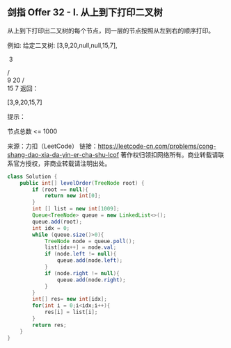 ## 剑指 Offer 32 - I. 从上到下打印二叉树

从上到下打印出二叉树的每个节点，同一层的节点按照从左到右的顺序打印。

 

例如:
给定二叉树: [3,9,20,null,null,15,7],

​	3

   / \
  9  20
    /  \
   15   7
返回：

[3,9,20,15,7]


提示：

节点总数 <= 1000

来源：力扣（LeetCode）
链接：https://leetcode-cn.com/problems/cong-shang-dao-xia-da-yin-er-cha-shu-lcof
著作权归领扣网络所有。商业转载请联系官方授权，非商业转载请注明出处。

```java
class Solution {
    public int[] levelOrder(TreeNode root) {
        if (root == null){
            return new int[0];
        }
        int [] list = new int[1009];
        Queue<TreeNode> queue = new LinkedList<>();
        queue.add(root);
        int idx = 0;
        while (queue.size()>0){
            TreeNode node = queue.poll();
            list[idx++] = node.val;
            if (node.left != null){
                queue.add(node.left);
            }
            if (node.right != null){
                queue.add(node.right);
            }
        }
        int[] res= new int[idx];
        for(int i = 0;i<idx;i++){
            res[i] = list[i];
        }
        return res;
    }
}

```

